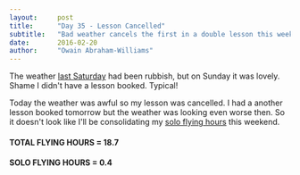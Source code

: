 ```yaml
---
layout:     post
title:      "Day 35 - Lesson Cancelled"
subtitle:   "Bad weather cancels the first in a double lesson this weekend"
date:       2016-02-20
author:     "Owain Abraham-Williams"
---
```


The weather [last Saturday](/2016/02/13/day-34-cancelled-carburettor-heat/) had been
rubbish, but on Sunday it was lovely. Shame I didn't have a lesson booked. Typical!

Today the weather was awful so my lesson was cancelled. I had a another lesson booked
tomorrow but the weather was looking even worse then. So it doesn't look like I'll be
consolidating my [solo flying hours](/2016/01/30/day-32-lesson-17-first-solo/) this
weekend.

#### TOTAL FLYING HOURS = 18.7

#### SOLO FLYING HOURS = 0.4